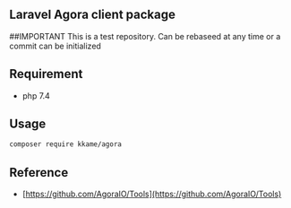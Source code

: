 ## Laravel Agora client package

##IMPORTANT
This is a test repository. Can be rebaseed at any time or a commit can be initialized

## Requirement
- php 7.4

## Usage
```bash
composer require kkame/agora
```

## Reference
- [https://github.com/AgoraIO/Tools](https://github.com/AgoraIO/Tools)